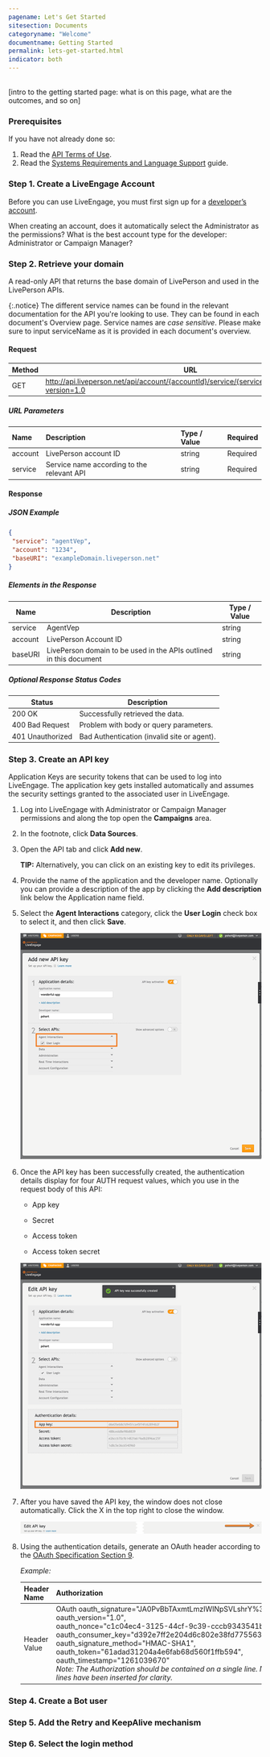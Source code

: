 ```yaml
---
pagename: Let's Get Started
sitesection: Documents
categoryname: "Welcome"
documentname: Getting Started
permalink: lets-get-started.html
indicator: both
---
```

<br>
[intro to the getting started page: what is on this page, what are the outcomes, and so on]

### Prerequisites

If you have not already done so:

1. Read the [API Terms of Use](https://www.liveperson.com/policies/apitou). 
2. Read the [Systems Requirements and Language Support](https://s3-eu-west-1.amazonaws.com/ce-sr/CA/Admin/Sys+req/System+requirements.pdf) guide.


### Step 1. Create a LiveEngage Account
Before you can use LiveEngage, you must first sign up for a [developer’s account](http://register.liveperson.com/developer/signup).    

When creating an account, does it automatically select the Administrator as the permissions?  What is the best account type for the developer: Administrator or Campaign Manager?  

### Step 2. Retrieve your domain
A read-only API that returns the base domain of LivePerson and used in the LivePerson APIs.

{:.notice}
The different service names can be found in the relevant documentation for the API you're looking to use. They can be found in each document's Overview page. Service names are *case sensitive*. Please make sure to input serviceName as it is provided in each document's overview.

#### Request

| Method | URL |
| --- | --- |
| GET | http://api.liveperson.net/api/account/{accountId}/service/{serviceName}/baseURI.json?version=1.0 |

##### URL Parameters

| Name | Description | Type / Value | Required |
| :--- | :--- | :--- | :--- |
| account | LivePerson account ID | string | Required |
| service | Service name according to the relevant API | string | Required |

#### Response
##### JSON Example

```json
{
 "service": "agentVep",
 "account": "1234",
 "baseURI": "exampleDomain.liveperson.net"
}
```
##### Elements in the Response

| Name | Description  | Type / Value |
| --- | --- | --- |
| service | AgentVep | string |
| account | LivePerson Account ID | string |
| baseURI | LivePerson domain to be used in the APIs outlined in this document | string |

##### Optional Response Status Codes

| Status | Description |
| --- | --- |
| 200 OK | Successfully retrieved the data. |
| 400 Bad Request | Problem with body or query parameters. |
| 401 Unauthorized | Bad Authentication (invalid site or agent). |


### Step 3. Create an API key 
Application Keys are security tokens that can be used to log into LiveEngage. The application key gets installed automatically and assumes the security settings granted to the associated user in LiveEngage.

1. Log into LiveEngage with Administrator or Campaign Manager permissions and along the top open the **Campaigns** area.

1. In the footnote, click **Data Sources**.

1. Open the API tab and click **Add new**.
 
   **TIP:** Alternatively, you can click on an existing key to edit its privileges.

1. Provide the name of the application and the developer name. Optionally you can provide a description of the app by clicking the **Add description** link below the Application name field.

1. Select the **Agent Interactions** category, click the **User Login** check box to select it, and then click **Save**.  

   ![Create API key - Agent Interactions/User Login](../../../img/APIKeyCreation.png)

1. Once the API key has been successfully created, the authentication details display for four AUTH request values, which you use in the request body of this API:

   - App key

   - Secret

   - Access token

   - Access token secret

   ![Create API key - Authentication details](../../../img/apikeycreation1.png)             

1. After you have saved the API key, the window does not close automatically.  Click the X in the top right to close the window. 

   ![Create APY key - close window](../../../img/close-window.png)

1. Using the authentication details, generate an OAuth header according to the [OAuth Specification Section 9](https://oauth.net/core/1.0/#signing_process).

   *Example:*

   | Header Name | Authorization |
   | --- | --- |
   | Header Value | OAuth   oauth_signature="JA0PvBbTAxmtLmzIWINpSVLshrY%3D", <br> oauth_version="1.0", <br> oauth_nonce="c1c04ec4-3125-44cf-9c39-cccb9343541b", <br> oauth_consumer_key="d392e7ff2e204d6c802e38fd775563d1", <br> oauth_signature_method="HMAC-SHA1", <br> oauth_token="61adad31204a4e6fab68d560f1ffb594", <br> oauth_timestamp="1261039670" <br> *Note: The Authorization should be contained on a single line. New lines have been inserted for clarity.* |


### Step 4. Create a Bot user 


### Step 5. Add the Retry and KeepAlive mechanism


### Step 6. Select the login method

